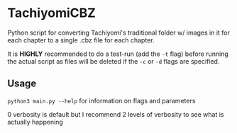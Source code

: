 # TachiyomiCBZ
Python script for converting Tachiyomi's traditional folder w/ images in it for each chapter to a single .cbz file for each chapter.

It is **HIGHLY** recommended to do a test-run (add the `-t` flag) before running the actual script as files will be deleted if the `-c` or `-d` flags are specified.

## Usage

`python3 main.py --help` for information on flags and parameters

0 verbosity is default but I recommend 2 levels of verbosity to see what is actually happening
